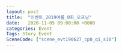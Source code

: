 ```yaml
---
layout: post
title:  "이벤트_2019여름_0화_오프닝"
date:   2020-11-05 09:00:00 +0000
categories: Event
Tags: Story Event
SceneCode: ["scene_evt190627_cp0_q1_s10"]
---
```

